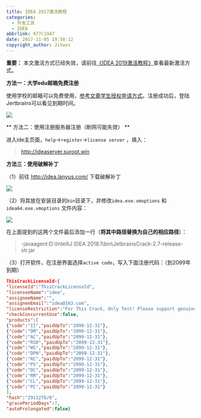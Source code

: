 ```yaml
---
title: IDEA 2017激活教程
categories:
  - 开发工具
  - IDEA
abbrlink: 977c1947
date: 2017-11-05 19:58:12
copyright_author: Jitwxs
---
```


**重要：** 本文激活方式已经失效，请前往[《IDEA 2019激活教程》](/6d9a15f7.html)查看最新激活方式。

**方法一：大学edu邮箱免费注册**

使用学校的邮箱可以免费使用，[参考文章学生授权申请方式](https://sales.jetbrains.com/hc/zh-cn/articles/207154369-%E5%AD%A6%E7%94%9F%E6%8E%88%E6%9D%83%E7%94%B3%E8%AF%B7%E6%96%B9%E5%BC%8F)。注册成功后，登陆Jertbrains可以看见到期时间。

![](https://cdn.jsdelivr.net/gh/jitwxs/cdn/blog/posts/20180404211822239.png)

** 方法二：使用注册服务器注册（断网可能失效） **

进入ide主页面，`help`->`register`->`license server` ，填入：

>http://ideaserver.suroot.win

**方法三：使用破解补丁**

（1）前往 http://idea.lanyus.com/ 下载破解补丁

![](https://cdn.jsdelivr.net/gh/jitwxs/cdn/blog/posts/20180404210354157.png)

（2）将其放在安装目录的`bin`目录下，并修改`idea.exe.vmoptions` 和 `idea64.exe.vmoptions` 文件内容：

![](https://cdn.jsdelivr.net/gh/jitwxs/cdn/blog/posts/20180404210435682.png)

在上面提到的这两个文件最后添加一行（**将其中路径替换为自己的相应路径**）：

>-javaagent:D:\IntelliJ IDEA 2018.1\bin\JetbrainsCrack-2.7-release-str.jar

（3）打开软件，在注册界面选择`active code`，写入下面注册代码：（到2099年到期）

```json
ThisCrackLicenseId-{  
"licenseId":"ThisCrackLicenseId",  
"licenseeName":"idea",  
"assigneeName":"",  
"assigneeEmail":"idea@163.com",  
"licenseRestriction":"For This Crack, Only Test! Please support genuine!!!",  
"checkConcurrentUse":false,  
"products":[  
{"code":"II","paidUpTo":"2099-12-31"},  
{"code":"DM","paidUpTo":"2099-12-31"},  
{"code":"AC","paidUpTo":"2099-12-31"},  
{"code":"RS0","paidUpTo":"2099-12-31"},  
{"code":"WS","paidUpTo":"2099-12-31"},  
{"code":"DPN","paidUpTo":"2099-12-31"},  
{"code":"RC","paidUpTo":"2099-12-31"},  
{"code":"PS","paidUpTo":"2099-12-31"},  
{"code":"DC","paidUpTo":"2099-12-31"},  
{"code":"RM","paidUpTo":"2099-12-31"},  
{"code":"CL","paidUpTo":"2099-12-31"},  
{"code":"PC","paidUpTo":"2099-12-31"}  
],  
"hash":"2911276/0",  
"gracePeriodDays":7,  
"autoProlongated":false}
```

